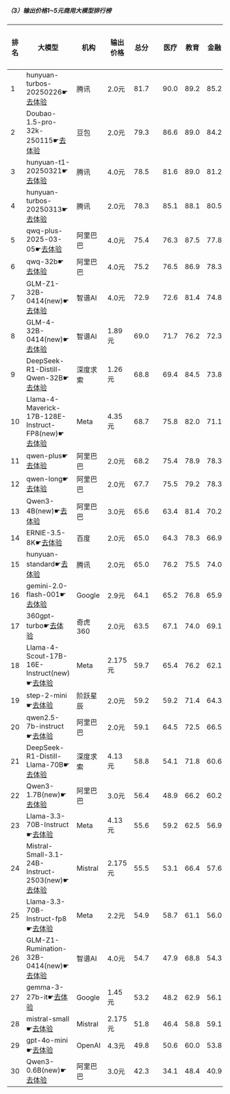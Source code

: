 ##### （3）输出价格1~5元商用大模型排行榜
|排名|大模型|机构|输出价格|总分| |医疗|教育|金融|法律|行政公务|心理健康|推理与数学计算|语言与指令遵从|
|---|-----|---|-------|---|-|----|---|---|---|------|-------|-----------|------------|
|1|hunyuan-turbos-20250226☛[去体验](https://easyllm.site/static/modelcompare.html?type=proprietary)|腾讯|2.0元|81.7| |        90.0|89.2|85.2|82.6|        78.1|78.2|        65.9|83.9|
|2|Doubao-1.5-pro-32k-250115☛[去体验](https://easyllm.site/static/modelcompare.html?type=proprietary)|豆包|2.0元|79.3| |        86.6|89.0|84.2|71.2|        78.5|74.4|        66.7|83.8|
|3|hunyuan-t1-20250321☛[去体验](https://easyllm.site/static/modelcompare.html?type=proprietary)|腾讯|4.0元|78.5| |        81.6|89.0|81.2|68.9|        83.5|69.2|        74.5|80.3|
|4|hunyuan-turbos-20250313☛[去体验](https://easyllm.site/static/modelcompare.html?type=proprietary)|腾讯|2.0元|78.3| |        85.1|88.1|80.5|72.4|        80.0|72.9|        64.8|82.7|
|5|qwq-plus-2025-03-05☛[去体验](https://easyllm.site/static/modelcompare.html?type=proprietary)|阿里巴巴|4.0元|75.4| |        76.3|87.5|77.8|62.2|        79.6|64.9|        78.6|76.3|
|6|qwq-32b☛[去体验](https://easyllm.site/static/modelcompare.html?type=open-source)|阿里巴巴|4.0元|75.2| |        76.5|86.9|78.3|60.9|        82.2|63.0|        76.4|77.3|
|7|GLM-Z1-32B-0414(new)☛[去体验](https://easyllm.site/static/modelcompare.html?type=open-source)|智谱AI|4.0元|72.9| |        72.6|81.4|74.8|62.2|        80.0|63.3|        74.3|74.7|
|8|GLM-4-32B-0414(new)☛[去体验](https://easyllm.site/static/modelcompare.html?type=open-source)|智谱AI|1.89元|69.0| |        71.7|76.2|72.3|54.5|        76.0|60.9|        62.4|78.3|
|9|DeepSeek-R1-Distill-Qwen-32B☛[去体验](https://easyllm.site/static/modelcompare.html?type=open-source)|深度求索|1.26元|68.8| |        69.4|84.5|73.8|51.8|        76.0|53.8|        67.1|74.1|
|10|Llama-4-Maverick-17B-128E-Instruct-FP8(new)☛[去体验](https://easyllm.site/static/modelcompare.html?type=open-source)|Meta|4.35元|68.7| |        75.8|82.0|71.1|48.1|        69.0|59.0|        67.7|77.0|
|11|qwen-plus☛[去体验](https://easyllm.site/static/modelcompare.html?type=proprietary)|阿里巴巴|2.0元|68.2| |        75.4|78.9|78.3|49.2|        69.5|63.0|        57.9|73.4|
|12|qwen-long☛[去体验](https://easyllm.site/static/modelcompare.html?type=proprietary)|阿里巴巴|2.0元|67.7| |        75.5|79.2|78.3|49.7|        68.0|63.2|        55.4|72.4|
|13|Qwen3-4B(new)☛[去体验](https://easyllm.site/static/modelcompare.html?type=open-source)|阿里巴巴|3.0元|65.6| |        63.4|81.4|70.2|44.4|        60.0|55.8|        73.6|76.0|
|14|ERNIE-3.5-8K☛[去体验](https://easyllm.site/static/modelcompare.html?type=proprietary)|百度|2.0元|65.0| |        64.3|78.3|66.9|55.0|        69.0|54.5|        56.1|76.1|
|15|hunyuan-standard☛[去体验](https://easyllm.site/static/modelcompare.html?type=proprietary)|腾讯|2.0元|65.0| |        76.2|75.5|74.0|40.6|        68.0|62.4|        50.6|72.7|
|16|gemini-2.0-flash-001☛[去体验](https://easyllm.site/static/modelcompare.html?type=proprietary)|Google|2.9元|64.1| |        65.2|76.8|65.9|38.2|        69.5|52.6|        68.6|75.9|
|17|360gpt-turbo☛[去体验](https://easyllm.site/static/modelcompare.html?type=proprietary)|奇虎360|2.0元|63.5| |        67.1|74.0|69.1|45.1|        66.0|55.5|        57.8|73.0|
|18|Llama-4-Scout-17B-16E-Instruct(new)☛[去体验](https://easyllm.site/static/modelcompare.html?type=open-source)|Meta|2.175元|59.7| |        65.4|76.2|62.1|31.8|        55.5|54.0|        58.0|74.3|
|19|step-2-mini☛[去体验](https://easyllm.site/static/modelcompare.html?type=proprietary)|阶跃星辰|2.0元|59.2| |        59.2|71.4|64.3|47.8|        51.7|51.2|        54.9|72.8|
|20|qwen2.5-7b-instruct☛[去体验](https://easyllm.site/static/modelcompare.html?type=open-source)|阿里巴巴|2.0元|59.1| |        64.5|72.5|66.5|41.8|        53.0|56.0|        47.8|70.6|
|21|DeepSeek-R1-Distill-Llama-70B☛[去体验](https://easyllm.site/static/modelcompare.html?type=open-source)|深度求索|4.13元|58.8| |        54.1|71.8|60.6|34.7|        70.0|46.2|        63.8|69.3|
|22|Qwen3-1.7B(new)☛[去体验](https://easyllm.site/static/modelcompare.html?type=open-source)|阿里巴巴|3.0元|56.4| |        48.9|66.2|60.2|34.5|        50.0|50.0|        68.2|73.1|
|23|Llama-3.3-70B-Instruct☛[去体验](https://easyllm.site/static/modelcompare.html?type=open-source)|Meta|4.13元|55.6| |        59.2|62.5|56.9|29.9|        60.5|49.6|        54.0|72.2|
|24|Mistral-Small-3.1-24B-Instruct-2503(new)☛[去体验](https://easyllm.site/static/modelcompare.html?type=open-source)|Mistral|2.175元|55.5| |        53.1|66.4|57.6|33.3|        57.0|47.1|        57.2|72.2|
|25|Llama-3.3-70B-Instruct-fp8☛[去体验](https://easyllm.site/static/modelcompare.html?type=open-source)|Meta|2.2元|54.9| |        58.7|61.1|56.0|29.2|        59.0|48.5|        54.9|71.9|
|26|GLM-Z1-Rumination-32B-0414(new)☛[去体验](https://easyllm.site/static/modelcompare.html?type=open-source)|智谱AI|4.0元|54.7| |        47.9|68.8|54.3|38.9|        56.7|44.1|        62.0|64.9|
|27|gemma-3-27b-it☛[去体验](https://easyllm.site/static/modelcompare.html?type=open-source)|Google|1.45元|53.2| |        48.2|62.9|56.1|21.3|        66.5|44.5|        60.1|66.2|
|28|mistral-small☛[去体验](https://easyllm.site/static/modelcompare.html?type=proprietary)|Mistral|2.175元|51.8| |        46.4|58.8|59.1|23.5|        57.5|45.4|        54.6|68.8|
|29|gpt-4o-mini☛[去体验](https://easyllm.site/static/modelcompare.html?type=proprietary)|OpenAI|4.3元|49.8| |        50.6|60.0|53.8|22.5|        43.5|47.6|        53.0|67.2|
|30|Qwen3-0.6B(new)☛[去体验](https://easyllm.site/static/modelcompare.html?type=open-source)|阿里巴巴|3.0元|42.3| |        34.1|48.4|40.9|17.8|        46.7|30.9|        52.5|67.4|
    
